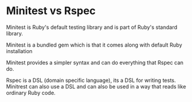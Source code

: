 # Minitest vs Rspec

Minitest is Ruby's default testing library and is part of Ruby's standard library.

Minitest is a bundled gem which is that it comes along with default Ruby installation

Minitest provides a simpler syntax and can do everything that Rspec can do.

Rspec is a DSL (domain specific language), its a DSL for writing tests. Minitrest can also use a DSL and can also be used in a way that reads like ordinary Ruby code.